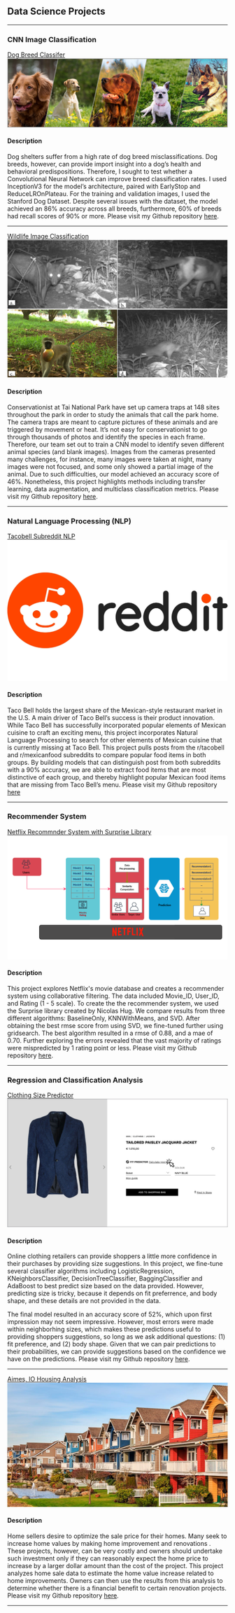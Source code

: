 ## Data Science Projects

---

### CNN Image Classification 

[Dog Breed Classifer](https://github.com/lgonzal6/dog_breed_classifier)
<img src="images/dog_collage2.png?raw=true"/>

#### Description
Dog shelters suffer from a high rate of dog breed misclassifications. Dog breeds, however, can provide import insight into a dog’s health and behavioral predispositions. Therefore, I sought to test whether a Convolutional Neural Network can improve breed classification rates. I used InceptionV3 for the model’s architecture, paired with EarlyStop and ReduceLROnPlateau. For the training and validation images, I used the Stanford Dog Dataset. Despite several issues with the dataset, the model achieved an 86% accuracy across all breeds, furthermore, 60% of breeds had recall scores of 90% or more. Please visit my Github repository [here](https://github.com/lgonzal6/dog_breed_classifier).


---
[Wildlife Image Classification](https://github.com/lgonzal6/Wildlife_Image_Classification)
<img src="images/wild_life2.jpeg?raw=true"/>

#### Description
Conservationist at Tai National Park have set up camera traps at 148 sites throughout the park in order to study the animals that call the park home. The camera traps are meant to capture pictures of these animals and are triggered by movement or heat. It’s not easy for conservationist to go through thousands of photos and identify the species in each frame. Therefore, our team set out to train a CNN model to identify seven different animal species (and blank images). Images from the cameras presented many challenges, for instance, many images were taken at night, many images were not focused, and some only showed a partial image of the animal. Due to such difficulties, our model achieved an accuracy score of 46%. Nonetheless, this project highlights methods including transfer learning, data augmentation, and multiclass classification metrics. Please visit my Github repository [here](https://github.com/lgonzal6/Wildlife_Image_Classification).


---
### Natural Language Processing (NLP)

[Tacobell Subreddit NLP](https://github.com/lgonzal6/tacobell_reddit_nlp)
<img src="images/reddit.jpeg?raw=true"/>

#### Description
Taco Bell holds the largest share of the Mexican-style restaurant market in the U.S. A main driver of Taco Bell’s success is their product innovation. While Taco Bell has successfully incorporated popular elements of Mexican cuisine to craft an exciting menu, this project incorporates Natural Language Processing to search for other elements of Mexican cuisine that is currently missing at Taco Bell. This project pulls posts from the r/tacobell and r/mexicanfood subreddits to compare popular food items in both groups. By building models that can distinguish post from both subreddits with a 90% accuracy, we are able to extract food items that are most distinctive of each group, and thereby highlight popular Mexican food items that are missing from Taco Bell’s menu. Please visit my Github repository [here](https://github.com/lgonzal6/tacobell_reddit_nlp)

---
### Recommender System

[Netflix Recommnder System with Surprise Library](https://github.com/lgonzal6/netflix_recommender_surprise)
<img src="images/recommend.jpg?raw=true"/>

#### Description
This project explores Netflix's movie database and creates a recommender system using collaborative filtering. The data included Movie_ID, User_ID, and Rating (1 - 5 scale). To create the the recommender system, we used the Surprise library created by Nicolas Hug. We compare results from three different algorithms: BaselineOnly, KNNWithMeans, and SVD. After obtaining the best rmse score from using SVD, we fine-tuned further using gridsearch. The best algorithm resulted in a rmse of 0.88, and a mae of 0.70. Further exploring the errors revealed that the vast majority of ratings were mispredicted by 1 rating point or less. Please visit my Github repository [here](https://github.com/lgonzal6/netflix_recommender_surprise).

---
### Regression and Classification Analysis

[Clothing Size Predictor](https://github.com/lgonzal6/clothes_size_prediction)
<img src="images/clothes.jpeg?raw=true"/>

#### Description 

Online clothing retailers can provide shoppers a little more confidence in their purchases by providing size suggestions. In this project, we fine-tune several classifier algorithms including LogisticRegression, KNeighborsClassifier, DecisionTreeClassifier, BaggingClassifier and AdaBoost to best predict size based on the data provided. However, predicting size is tricky, because it depends on fit preferrence, and body shape, and these details are not provided in the data. 

The final model resulted in an accuracy score of 52%, which upon first impression may not seem impressive. However, most errors were made within neighborhing sizes, which makes these predictions useful to providing shoppers suggestions, so long as we ask additional questions: (1) fit preference, and (2) body shape. Given that we can pair predictions to their probabilities, we can provide suggestions based on the confidence we have on the predictions. Please visit my Github repository [here](https://github.com/lgonzal6/clothes_size_prediction).

---

[Aimes, IO Housing Analysis](https://github.com/lgonzal6/aimes_iowa_housing)
<img src="images/housing.jpeg?raw=true"/>

#### Description 

Home sellers desire to optimize the sale price for their homes. Many seek to increase home values by making home improvement and renovations . These projects, however, can be very costly and owners should undertake such investment only if they can reasonably expect the home price to increase by a larger dollar amount than the cost of the project. This project analyzes home sale data to estimate the home value increase related to home improvements. Owners can then use the results from this analysis to determine whether there is a financial benefit to certain renovation projects. Please visit my Github repository [here](https://github.com/lgonzal6/aimes_iowa_housing).

---
